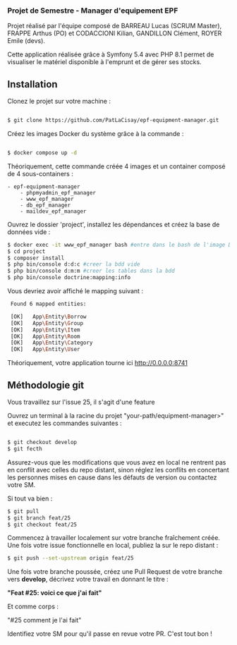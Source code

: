 ### Projet de Semestre - Manager d'equipement EPF

Projet réalisé par l'équipe composé de BARREAU Lucas (SCRUM Master), FRAPPE Arthus (PO) et CODACCIONI Kilian, GANDILLON Clément, ROYER Emile (devs).

Cette application réalisée grâce à Symfony 5.4 avec PHP 8.1 permet de visualiser le matériel disponible à l'emprunt et de gérer ses stocks.

## Installation

Clonez le projet sur votre machine :

```sh

$ git clone https://github.com/PatLaCisay/epf-equipment-manager.git

```

Créez les images Docker du système grâce à la commande :

```sh

$ docker compose up -d

```
Théoriquement, cette commande créée 4 images et un container composé de 4 sous-containers :

    - epf-equipment-manager
        - phpmyadmin_epf_manager
        - www_epf_manager
        - db_epf_manager
        - maildev_epf_manager

Ouvrez le dossier 'project', installez les dépendances et créez la base de données vide :

```sh
$ docker exec -it www_epf_manager bash #entre dans le bash de l'image Docker ('exit' pour en sortir)
$ cd project
$ composer install
$ php bin/console d:d:c #creer la bdd vide
$ php bin/console d:m:m #creer les tables dans la bdd
$ php bin/console doctrine:mapping:info

```
Vous devriez avoir affiché le mapping suivant :
```sh
 Found 6 mapped entities:

 [OK]   App\Entity\Borrow
 [OK]   App\Entity\Group
 [OK]   App\Entity\Item
 [OK]   App\Entity\Room
 [OK]   App\Entity\Category
 [OK]   App\Entity\User

```
Théoriquement, votre application tourne ici http://0.0.0.0:8741

## Méthodologie git

Vous travaillez sur l'issue 25, il s'agit d'une feature

Ouvrez un terminal à la racine du projet "your-path/equipment-manager>" et executez les commandes suivantes :

```sh

$ git checkout develop
$ git fecth

```
Assurez-vous que les modifications que vous avez en local ne rentrent pas en conflit avec celles du repo distant, sinon
réglez les conflits en concertant les personnes mises en cause dans les défauts de version ou contactez votre SM.

Si tout va bien :

```sh
$ git pull
$ git branch feat/25
$ git checkout feat/25

```
Commencez à travailler localement sur votre branche fraîchement créée. Une fois votre issue fonctionnelle en local,
publiez la sur le repo distant :

```sh
$ git push --set-upstream origin feat/25

```
Une fois votre branche poussée, créez une Pull Request de votre branche vers **develop**, décrivez votre travail en donnant le titre :

**"Feat #25: voici ce que j'ai fait"**

Et comme corps :

"#25 comment je l'ai fait"

Identifiez votre SM pour qu'il passe en revue votre PR. C'est tout bon !
